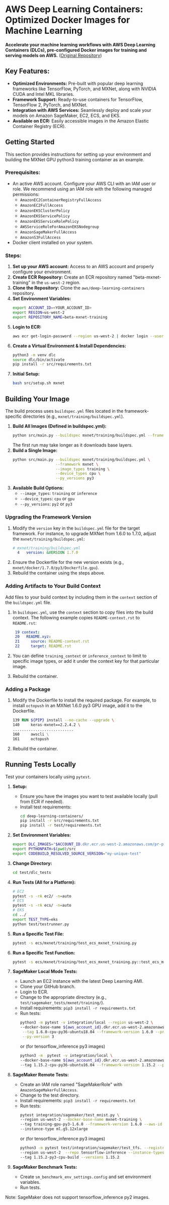 # AWS Deep Learning Containers: Optimized Docker Images for Machine Learning

**Accelerate your machine learning workflows with AWS Deep Learning Containers (DLCs), pre-configured Docker images for training and serving models on AWS.** ([Original Repository](https://github.com/aws/deep-learning-containers))

## Key Features:

*   **Optimized Environments:** Pre-built with popular deep learning frameworks like TensorFlow, PyTorch, and MXNet, along with NVIDIA CUDA and Intel MKL libraries.
*   **Framework Support:**  Ready-to-use containers for TensorFlow, TensorFlow 2, PyTorch, and MXNet.
*   **Integration with AWS Services:** Seamlessly deploy and scale your models on Amazon SageMaker, EC2, ECS, and EKS.
*   **Available on ECR:** Easily accessible images in the Amazon Elastic Container Registry (ECR).

## Getting Started

This section provides instructions for setting up your environment and building the MXNet GPU python3 training container as an example.

### Prerequisites:

*   An active AWS account. Configure your AWS CLI with an IAM user or role. We recommend using an IAM role with the following managed permissions:
    *   `AmazonEC2ContainerRegistryFullAccess`
    *   `AmazonEC2FullAccess`
    *   `AmazonEKSClusterPolicy`
    *   `AmazonEKSServicePolicy`
    *   `AmazonEKSServiceRolePolicy`
    *   `AWSServiceRoleForAmazonEKSNodegroup`
    *   `AmazonSageMakerFullAccess`
    *   `AmazonS3FullAccess`
*   Docker client installed on your system.

### Steps:

1.  **Set up your AWS account:** Access to an AWS account and properly configure your environment.
2.  **Create ECR Repository:** Create an ECR repository named "beta-mxnet-training" in the `us-west-2` region.
3.  **Clone the Repository:** Clone the `aws/deep-learning-containers` repository.
4.  **Set Environment Variables:**
    ```bash
    export ACCOUNT_ID=<YOUR_ACCOUNT_ID>
    export REGION=us-west-2
    export REPOSITORY_NAME=beta-mxnet-training
    ```
5.  **Login to ECR:**
    ```bash
    aws ecr get-login-password --region us-west-2 | docker login --username AWS --password-stdin $ACCOUNT_ID.dkr.ecr.us-west-2.amazonaws.com
    ```
6.  **Create a Virtual Environment & Install Dependencies:**
    ```bash
    python3 -m venv dlc
    source dlc/bin/activate
    pip install -r src/requirements.txt
    ```
7.  **Initial Setup:**
    ```bash
    bash src/setup.sh mxnet
    ```

## Building Your Image

The build process uses `buildspec.yml` files located in the framework-specific directories (e.g., `mxnet/training/buildspec.yml`).

1.  **Build All Images (Defined in buildspec.yml):**
    ```bash
    python src/main.py --buildspec mxnet/training/buildspec.yml --framework mxnet
    ```
    The first run may take longer as it downloads base layers.
2.  **Build a Single Image:**
    ```bash
    python src/main.py --buildspec mxnet/training/buildspec.yml \
                       --framework mxnet \
                       --image_types training \
                       --device_types cpu \
                       --py_versions py3
    ```
3.  **Available Build Options:**
    *   `--image_types`: `training` or `inference`
    *   `--device_types`: `cpu` or `gpu`
    *   `--py_versions`: `py2` or `py3`

### Upgrading the Framework Version

1.  Modify the `version` key in the `buildspec.yml` file for the target framework.  For instance, to upgrade MXNet from 1.6.0 to 1.7.0, adjust the `mxnet/training/buildspec.yml`:
    ```yaml
    # mxnet/training/buildspec.yml
      4   version: &VERSION 1.7.0
    ```
2.  Ensure the Dockerfile for the new version exists (e.g., `mxnet/docker/1.7.0/py3/Dockerfile.gpu`).
3.  Rebuild the container using the steps above.

### Adding Artifacts to Your Build Context

Add files to your build context by including them in the `context` section of the `buildspec.yml` file.

1.  In `buildspec.yml`, use the `context` section to copy files into the build context. The following example copies `README-context.rst` to `README.rst`:

    ```yaml
     19 context:
     20   README.xyz:
     21     source: README-context.rst
     22     target: README.rst
    ```
2.  You can define `training_context` or `inference_context` to limit to specific image types, or add it under the context key for that particular image.
3.  Rebuild the container.

### Adding a Package

1.  Modify the Dockerfile to install the required package. For example, to install `octopush` in an MXNet 1.6.0 py3 GPU image, add it to the Dockerfile.
    ```dockerfile
    139 RUN ${PIP} install --no-cache --upgrade \
    140     keras-mxnet==2.2.4.2 \
    ...........................
    160     awscli \
    161     octopush
    ```
2.  Rebuild the container.

## Running Tests Locally

Test your containers locally using `pytest`.

1.  **Setup:**
    *   Ensure you have the images you want to test available locally (pull from ECR if needed).
    *   Install test requirements:
        ```bash
        cd deep-learning-containers/
        pip install -r src/requirements.txt
        pip install -r test/requirements.txt
        ```
2.  **Set Environment Variables:**
    ```bash
    export DLC_IMAGES="$ACCOUNT_ID.dkr.ecr.us-west-2.amazonaws.com/pr-pytorch-training:training-gpu-py3 $ACCOUNT_ID.dkr.ecr.us-west-2.amazonaws.com/pr-mxnet-training:training-gpu-py3"
    export PYTHONPATH=$(pwd)/src
    export CODEBUILD_RESOLVED_SOURCE_VERSION="my-unique-test"
    ```
3.  **Change Directory:**
    ```bash
    cd test/dlc_tests
    ```
4.  **Run Tests (All for a Platform):**
    ```bash
    # EC2
    pytest -s -rA ec2/ -n=auto
    # ECS
    pytest -s -rA ecs/ -n=auto
    # EKS
    cd ../
    export TEST_TYPE=eks
    python test/testrunner.py
    ```
5.  **Run a Specific Test File:**
    ```bash
    pytest -s ecs/mxnet/training/test_ecs_mxnet_training.py
    ```
6.  **Run a Specific Test Function:**
    ```bash
    pytest -s ecs/mxnet/training/test_ecs_mxnet_training.py::test_ecs_mxnet_training_dgl_cpu
    ```

7.  **SageMaker Local Mode Tests:**
    *   Launch an EC2 instance with the latest Deep Learning AMI.
    *   Clone your GitHub branch.
    *   Login to ECR.
    *   Change to the appropriate directory (e.g., `test/sagemaker_tests/mxnet/training/`).
    *   Install requirements: `pip3 install -r requirements.txt`
    *   Run tests:
        ```bash
        python3 -m pytest -v integration/local --region us-west-2 \
        --docker-base-name ${aws_account_id}.dkr.ecr.us-west-2.amazonaws.com/mxnet-inference \
         --tag 1.6.0-cpu-py36-ubuntu18.04 --framework-version 1.6.0 --processor cpu \
         --py-version 3
        ```
        or (for tensorflow_inference py3 images)
        ```bash
        python3 -m  pytest -v integration/local \
        --docker-base-name ${aws_account_id}.dkr.ecr.us-west-2.amazonaws.com/tensorflow-inference \
        --tag 1.15.2-cpu-py36-ubuntu16.04 --framework-version 1.15.2 --processor cpu
        ```

8.  **SageMaker Remote Tests:**
    *   Create an IAM role named "SageMakerRole" with `AmazonSageMakerFullAccess`.
    *   Change to the test directory.
    *   Install requirements: `pip3 install -r requirements.txt`
    *   Run tests:
        ```bash
        pytest integration/sagemaker/test_mnist.py \
        --region us-west-2 --docker-base-name mxnet-training \
        --tag training-gpu-py3-1.6.0 --framework-version 1.6.0 --aws-id {aws_id} \
        --instance-type ml.g5.12xlarge
        ```
        or (for tensorflow_inference py3 images)
        ```bash
        python3 -m pytest test/integration/sagemaker/test_tfs. --registry {aws_account_id} \
        --region us-west-2  --repo tensorflow-inference --instance-types ml.c5.18xlarge \
        --tag 1.15.2-py3-cpu-build --versions 1.15.2
        ```

9.  **SageMaker Benchmark Tests:**
    *   Create `sm_benchmark_env_settings.config` and set environment variables.
    *   Run tests.

Note: SageMaker does not support tensorflow_inference py2 images.